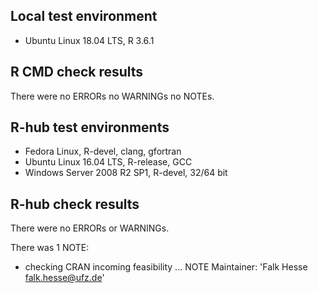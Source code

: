 ## Local test environment
* Ubuntu Linux 18.04 LTS, R 3.6.1

## R CMD check results
There were no ERRORs no WARNINGs no NOTEs. 

## R-hub test environments
* Fedora Linux, R-devel, clang, gfortran
* Ubuntu Linux 16.04 LTS, R-release, GCC
* Windows Server 2008 R2 SP1, R-devel, 32/64 bit

## R-hub check results
There were no ERRORs or WARNINGs. 

There was 1 NOTE:

* checking CRAN incoming feasibility ... NOTE
Maintainer: 'Falk Hesse <falk.hesse@ufz.de>'
